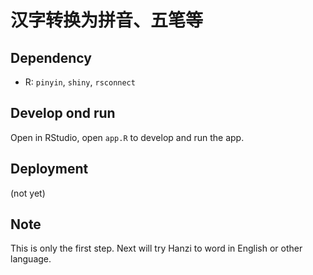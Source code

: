 # 汉字转换为拼音、五笔等

## Dependency

* R: `pinyin`, `shiny`, `rsconnect`

## Develop ond run

Open in RStudio, open `app.R` to develop and run the app.

## Deployment

(not yet)

## Note

This is only the first step. Next will try Hanzi to word in English or other language.

